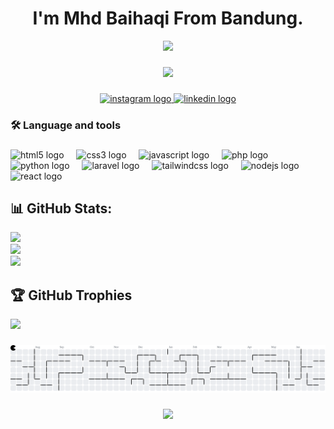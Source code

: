 <h1 align="center">I'm Mhd Baihaqi From Bandung.</h1>

<div align="center">
  <img height="150" src="https://media.giphy.com/media/M9gbBd9nbDrOTu1Mqx/giphy.gif"  />
</div>

###

<div align="center">
  <img src="https://visitor-badge.laobi.icu/badge?page_id=muhammadbaihaqi0.muhammadbaihaqi0&"  />
</div>

###

<div align="center">
  <a href="https://www.instagram.com/muhammadbaihaqiii__/" target="_blank">
    <img src="https://img.shields.io/static/v1?message=Instagram&logo=instagram&label=&color=E4405F&logoColor=white&labelColor=&style=for-the-badge" height="30" alt="instagram logo"  />
  </a>
  <a href="https://www.linkedin.com/in/muhammad-baihaqi-366821332/" target="_blank">
    <img src="https://img.shields.io/static/v1?message=LinkedIn&logo=linkedin&label=&color=0077B5&logoColor=white&labelColor=&style=for-the-badge" height="30" alt="linkedin logo"  />
  </a>
</div>

###

<h3 align="left">🛠 Language and tools</h3>

###

<div align="left">
  <img src="https://cdn.jsdelivr.net/gh/devicons/devicon/icons/html5/html5-original.svg" height="40" alt="html5 logo"  />
  <img width="12" />
  <img src="https://skillicons.dev/icons?i=css" height="40" alt="css3 logo"  />
  <img width="12" />
  <img src="https://cdn.jsdelivr.net/gh/devicons/devicon/icons/javascript/javascript-original.svg" height="40" alt="javascript logo"  />
  <img width="12" />
  <img src="https://cdn.jsdelivr.net/gh/devicons/devicon/icons/php/php-original.svg" height="40" alt="php logo"  />
  <img width="12" />
  <img src="https://cdn.jsdelivr.net/gh/devicons/devicon/icons/python/python-original.svg" height="40" alt="python logo"  />
  <img width="12" />
  <img src="https://cdn.jsdelivr.net/gh/devicons/devicon/icons/laravel/laravel-original.svg" height="40" alt="laravel logo"  />
  <img width="12" />
  <img src="https://skillicons.dev/icons?i=tailwind" height="40" alt="tailwindcss logo"  />
  <img width="12" />
  <img src="https://skillicons.dev/icons?i=nodejs" height="40" alt="nodejs logo"  />
  <img width="12" />
  <img src="https://cdn.jsdelivr.net/gh/devicons/devicon/icons/react/react-original.svg" height="40" alt="react logo"  />
</div>

###

## 📊 GitHub Stats:
![](https://github-readme-stats.vercel.app/api?username=muhammadbaihaqi0&theme=radical&hide_border=false&include_all_commits=true&count_private=true)<br/>
![](https://nirzak-streak-stats.vercel.app/?user=muhammadbaihaqi0&theme=radical&hide_border=false)<br/>
![](https://github-readme-stats.vercel.app/api/top-langs/?username=muhammadbaihaqi0&theme=radical&hide_border=false&include_all_commits=true&count_private=true&layout=compact)

## 🏆 GitHub Trophies
![](https://github-profile-trophy.vercel.app/?username=muhammadbaihaqi0&theme=radical&no-frame=false&no-bg=false&margin-w=4)

###

<picture>
  <source media="(prefers-color-scheme: dark)" srcset="https://raw.githubusercontent.com/muhammadbaihaqi0/muhammadbaihaqi0/output/pacman-contribution-graph-dark.svg">
  <source media="(prefers-color-scheme: light)" srcset="https://raw.githubusercontent.com/muhammadbaihaqi0/muhammadbaihaqi0/output/pacman-contribution-graph.svg">
  <img alt="pacman contribution graph" src="https://raw.githubusercontent.com/muhammadbaihaqi0/muhammadbaihaqi0/output/pacman-contribution-graph.svg">
</picture>

###

<div align="center">
  <img src="https://profile-counter.glitch.me/muhammadbaihaqi0/count.svg?"  />
</div>

###